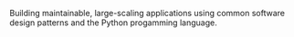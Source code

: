 Building maintainable, large-scaling applications using common software design patterns and the Python progamming language.

